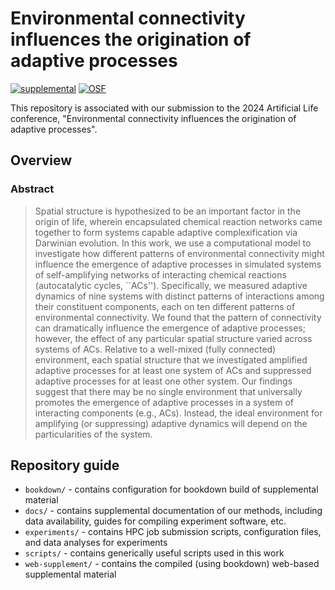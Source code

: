 # Environmental connectivity influences the origination of adaptive processes

[![supplemental](https://img.shields.io/badge/go%20to-supplemental%20material-ff69b4)](https://lalejini.com/alife-2024-spatial-chem-eco/web-supplement)
[![OSF](https://img.shields.io/badge/data%20%40%20OSF-10.17605%2FOSF.IO%2FK3D8G-blue)](https://osf.io/k3d8g/)

This repository is associated with our submission to the 2024 Artificial Life conference, "Environmental connectivity influences the origination of adaptive processes".

## Overview

### Abstract

> Spatial structure is hypothesized to be an important factor in the origin of life, wherein encapsulated chemical reaction networks came together to form systems capable adaptive complexification via Darwinian evolution.
  In this work, we use a computational model to investigate
  how different patterns of environmental connectivity might influence the emergence of adaptive processes in simulated systems of self-amplifying networks of interacting chemical reactions (autocatalytic cycles, ``ACs'').
  Specifically, we measured adaptive dynamics of nine systems with distinct patterns of interactions among their constituent components, each on ten different patterns of environmental connectivity.
  We found that the pattern of connectivity can dramatically influence the emergence of adaptive processes; however, the effect of any particular spatial structure varied across systems of ACs.
  Relative to a well-mixed (fully connected) environment, each spatial structure that we investigated amplified adaptive processes for at least one system of ACs and suppressed adaptive processes for at least one other system.
  Our findings suggest that there may be no single environment that universally promotes the emergence of adaptive processes in a system of interacting components (e.g., ACs).
  Instead, the ideal environment for amplifying (or suppressing) adaptive dynamics will depend on the particularities of the system.

## Repository guide

- `bookdown/` - contains configuration for bookdown build of supplemental material
- `docs/` - contains supplemental documentation of our methods, including data availability, guides for compiling experiment software, etc.
- `experiments/` - contains HPC job submission scripts, configuration files, and data analyses for experiments
- `scripts/` - contains generically useful scripts used in this work
- `web-supplement/` - contains the compiled (using bookdown) web-based supplemental material